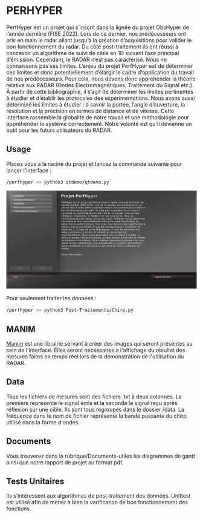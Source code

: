 # PERHYPER
PerfHyper est un projet qui s’inscrit dans la lignée du projet ObsHyper de l’année dernière (FISE 2022). Lors de ce dernier, nos prédécesseurs ont pris en main le radar allant jusqu’à la création d’acquisitions pour valider le bon fonctionnement du radar. Du côté post-traitement ils ont réussi à concevoir un algorithme de suivi de cible en 1D suivant l’axe principal d’émission. Cependant, le RADAR n’est pas caractérisé. Nous ne connaissons pas ses limites. L’enjeu du projet PerfHyper est de déterminer ces limites et donc potentiellement d’élargir le cadre d’application du travail de nos prédécesseurs. Pour cela, nous devons donc appréhender la théorie relative aux RADAR (Ondes Électromagnétiques, Traitement du Signal etc.). À partir de cette bibliographie, il s’agit de déterminer les limites pertinentes à étudier et d’établir les protocoles des expérimentations. Nous avons aussi déterminé les limites à
étudier : à savoir la portée, l’angle d’ouverture, la résolution et la précision en termes de distance et de vitesse. Cette interface rassemble la globalité de notre travail et une méthodologie pour appréhender le système correctement. Notre volonté est qu'il devienne un outil pour les futurs utilisateurs du RADAR.

## Usage

Placez vous à la racine du projet et lancez la commande suivante pour lancer l'interface :
```bash
/perfhyper >> python3 qtdemo/qtdemo.py
```
![Image Text](https://github.com/bento7/perfhyper/blob/main/Documents-utiles/interface.png)

Pour seulement traiter les données :
```bash
/perfhyper >> python3 Post-Traitements/Chirp.py
```
## MANIM
[Manim](https://github.com/3b1b/manim) est une librairie servant à créer des images qui seront présentes au sein de l'interface. Elles seront nécessaires à l'affichage du résultat des mesures faites en temps réel lors de la démonstration de l'utilisation du RADAR. 

## Data
Tous les fichiers de mesures sont des fichiers .txt à deux colonnes. La première représente le signal émis et la seconde le signal reçu après réflexion sur une cible. Ils sont tous regroupés dans le dossier /data. La fréquence dans le nom de fichier représente la bande passante du chirp utilisé dans la forme d'ondes.

## Documents
Vous trouverez dans la rubrique/Documents-utiles les diagrammes de gantt ainsi que notre rapport de projet au format pdf.

## Tests Unitaires
Ils s'intéressent aux algorithmes de post-traitement des données. Unittest est utilisé afin de mener à bien la varification de bon fonctionnement des fonctions.


